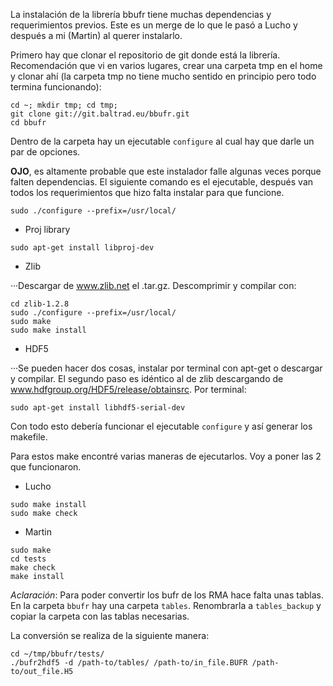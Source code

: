 La instalación de la librería bbufr tiene muchas dependencias y requerimientos previos. Este es un merge de lo que le pasó a Lucho y después a mi (Martin) al 	querer instalarlo.

Primero hay que clonar el repositorio de git donde está la librería. Recomendación que vi en varios lugares, crear una carpeta tmp en el home y clonar ahí (la carpeta tmp no tiene mucho sentido en principio pero todo termina funcionando):

```
cd ~; mkdir tmp; cd tmp;
git clone git://git.baltrad.eu/bbufr.git
cd bbufr
```

Dentro de la carpeta hay un ejecutable `configure` al cual hay que darle un par de opciones.

**OJO**, es altamente probable que este instalador falle algunas veces porque falten dependencias. El siguiente comando es el ejecutable, después van todos los requerimientos que hizo falta instalar para que funcione.

```sudo ./configure --prefix=/usr/local/```

- Proj library

```
sudo apt-get install libproj-dev
```

- Zlib

···Descargar de www.zlib.net el .tar.gz. Descomprimir y compilar con:
```
cd zlib-1.2.8
sudo ./configure --prefix=/usr/local/
sudo make
sudo make install
```

- HDF5

···Se pueden hacer dos cosas, instalar por terminal con apt-get o descargar y compilar. El segundo paso es idéntico al de zlib descargando de www.hdfgroup.org/HDF5/release/obtainsrc. Por terminal:

```sudo apt-get install libhdf5-serial-dev```

Con todo esto debería funcionar el ejecutable `configure` y así generar los makefile.

Para estos make encontré varias maneras de ejecutarlos. Voy a poner las 2 que funcionaron.

- Lucho
```
sudo make install
sudo make check
```

- Martin
```
sudo make
cd tests
make check
make install
```

_Aclaración_: Para poder convertir los bufr de los RMA hace falta unas tablas. En la carpeta `bbufr` hay una carpeta `tables`. Renombrarla a `tables_backup` y copiar la carpeta con las tablas necesarias.

La conversión se realiza de la siguiente manera:

```
cd ~/tmp/bbufr/tests/
./bufr2hdf5 -d /path-to/tables/ /path-to/in_file.BUFR /path-to/out_file.H5
```
